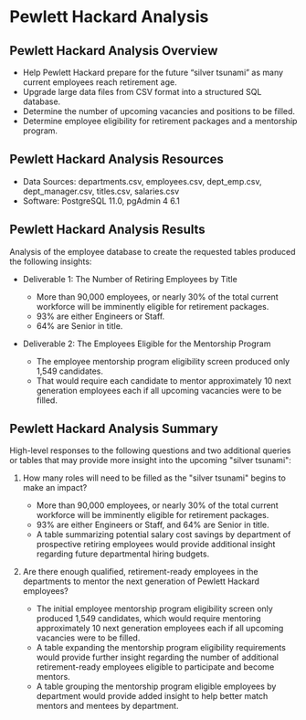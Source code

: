 # Pewlett Hackard Analysis

## Pewlett Hackard Analysis Overview
* Help Pewlett Hackard prepare for the future “silver tsunami” as many current employees reach retirement age. 
* Upgrade large data files from CSV format into a structured SQL database.
* Determine the number of upcoming vacancies and positions to be filled.
* Determine employee eligibility for retirement packages and a mentorship program.

## Pewlett Hackard Analysis Resources

* Data Sources: departments.csv, employees.csv, dept_emp.csv, dept_manager.csv, titles.csv, salaries.csv
* Software: PostgreSQL 11.0, pgAdmin 4 6.1

## Pewlett Hackard Analysis Results
Analysis of the employee database to create the requested tables produced the following insights: 
* Deliverable 1: The Number of Retiring Employees by Title
   - More than 90,000 employees, or nearly 30% of the total current workforce will be imminently eligible for retirement packages.
   - 93% are either Engineers or Staff.
   - 64% are Senior in title.
 
* Deliverable 2: The Employees Eligible for the Mentorship Program
   - The employee mentorship program eligibility screen produced only 1,549 candidates.
   - That would require each candidate to mentor approximately 10 next generation employees each if all upcoming vacancies were to be filled.

## Pewlett Hackard Analysis Summary
High-level responses to the following questions and two additional queries or tables that may provide more insight into the upcoming "silver tsunami":

1. How many roles will need to be filled as the "silver tsunami" begins to make an impact?
   - More than 90,000 employees, or nearly 30% of the total current workforce will be imminently eligible for retirement packages. 
   - 93% are either Engineers or Staff, and 64% are Senior in title.
   - A table summarizing potential salary cost savings by department of prospective retiring employees would provide additional insight regarding future departmental hiring budgets.

2. Are there enough qualified, retirement-ready employees in the departments to mentor the next generation of Pewlett Hackard employees?
   - The initial employee mentorship program eligibility screen only produced 1,549 candidates, which would require mentoring approximately 10 next generation employees each if all upcoming vacancies were to be filled.
   - A table expanding the mentorship program eligibility requirements would provide further insight regarding the number of additional retirement-ready employees eligible to participate and become mentors.  
   - A table grouping the mentorship program eligible employees by department would provide added insight to help better match mentors and mentees by department.

